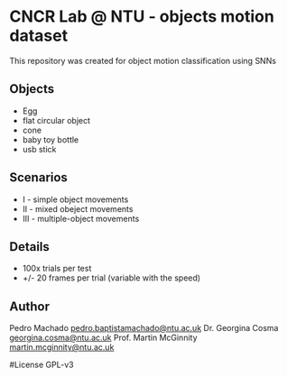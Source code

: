# CNCR Lab @ NTU - objects motion dataset

This repository was created for object motion classification using SNNs

## Objects
* Egg
* flat circular object
* cone
* baby toy bottle
* usb stick

## Scenarios
* I - simple object movements
* II - mixed obeject movements
* III - multiple-object movements

## Details
* 100x trials per test
* +/- 20 frames per trial (variable with the speed)

## Author
Pedro Machado <pedro.baptistamachado@ntu.ac.uk>
Dr. Georgina Cosma <georgina.cosma@ntu.ac.uk>
Prof. Martin McGinnity <martin.mcginnity@ntu.ac.uk>

#License
GPL-v3 
